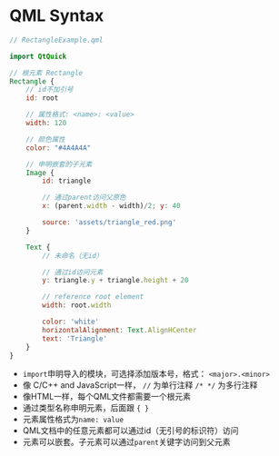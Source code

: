 # QML Syntax

```qml
// RectangleExample.qml

import QtQuick

// 根元素 Rectangle
Rectangle {
    // id不加引号
    id: root

    // 属性格式: <name>: <value>
    width: 120

    // 颜色属性
    color: "#4A4A4A"

    // 申明嵌套的子元素
    Image {
        id: triangle

        // 通过parent访问父原色
        x: (parent.width - width)/2; y: 40

        source: 'assets/triangle_red.png'
    }

    Text {
        // 未命名（无id）

        // 通过id访问元素
        y: triangle.y + triangle.height + 20

        // reference root element
        width: root.width

        color: 'white'
        horizontalAlignment: Text.AlignHCenter
        text: 'Triangle'
    }
}
```
- `import`申明导入的模块，可选择添加版本号，格式： `<major>.<minor>`
- 像 C/C++ and JavaScript一样， `//` 为单行注释 `/* */` 为多行注释
- 像HTML一样，每个QML文件都需要一个根元素
- 通过类型名称申明元素，后面跟 `{ }`
- 元素属性格式为`name: value`
- QML文档中的任意元素都可以通过id（无引号的标识符）访问
- 元素可以嵌套。子元素可以通过`parent`关键字访问到父元素